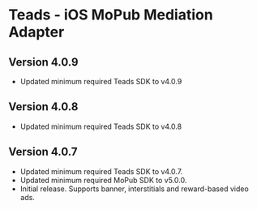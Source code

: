 # Teads - iOS MoPub Mediation Adapter

## Version 4.0.9
- Updated minimum required Teads SDK to v4.0.9

## Version 4.0.8
- Updated minimum required Teads SDK to v4.0.8

## Version 4.0.7
- Updated minimum required Teads SDK to v4.0.7.
- Updated minimum required MoPub SDK to v5.0.0.
- Initial release. Supports banner, interstitials and reward-based video ads.